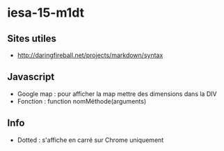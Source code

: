 # iesa-15-m1dt

## Sites utiles
* http://daringfireball.net/projects/markdown/syntax

## Javascript
* Google map : pour afficher la map mettre des dimensions dans la DIV
* Fonction : function nomMéthode(arguments)

## Info 
* Dotted : s'affiche en carré sur Chrome uniquement